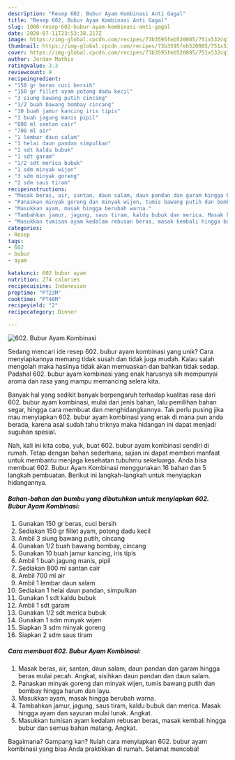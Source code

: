 ```yaml
---
description: "Resep 602. Bubur Ayam Kombinasi Anti Gagal"
title: "Resep 602. Bubur Ayam Kombinasi Anti Gagal"
slug: 1080-resep-602-bubur-ayam-kombinasi-anti-gagal
date: 2020-07-11T23:53:38.217Z
image: https://img-global.cpcdn.com/recipes/73b3595feb520085/751x532cq70/602-bubur-ayam-kombinasi-foto-resep-utama.jpg
thumbnail: https://img-global.cpcdn.com/recipes/73b3595feb520085/751x532cq70/602-bubur-ayam-kombinasi-foto-resep-utama.jpg
cover: https://img-global.cpcdn.com/recipes/73b3595feb520085/751x532cq70/602-bubur-ayam-kombinasi-foto-resep-utama.jpg
author: Jordan Mathis
ratingvalue: 3.3
reviewcount: 9
recipeingredient:
- "150 gr beras cuci bersih"
- "150 gr fillet ayam potong dadu kecil"
- "3 siung bawang putih cincang"
- "1/2 buah bawang bombay cincang"
- "10 buah jamur kancing iris tipis"
- "1 buah jagung manis pipil"
- "800 ml santan cair"
- "700 ml air"
- "1 lembar daun salam"
- "1 helai daun pandan simpulkan"
- "1 sdt kaldu bubuk"
- "1 sdt garam"
- "1/2 sdt merica bubuk"
- "1 sdm minyak wijen"
- "3 sdm minyak goreng"
- "2 sdm saus tiram"
recipeinstructions:
- "Masak beras, air, santan, daun salam, daun pandan dan garam hingga beras mulai pecah. Angkat, sisihkan daun pandan dan daun salam."
- "Panaskan minyak goreng dan minyak wijen, tumis bawang putih dan bombay hingga harum dan layu."
- "Masukkan ayam, masak hingga berubah warna."
- "Tambahkan jamur, jagung, saus tiram, kaldu bubuk dan merica. Masak hingga ayam dan sayuran mulai lunak. Angkat."
- "Masukkan tumisan ayam kedalam rebusan beras, masak kembali hingga bubur dan semua bahan matang. Angkat."
categories:
- Resep
tags:
- 602
- bubur
- ayam

katakunci: 602 bubur ayam 
nutrition: 274 calories
recipecuisine: Indonesian
preptime: "PT23M"
cooktime: "PT48M"
recipeyield: "2"
recipecategory: Dinner

---
```



![602. Bubur Ayam Kombinasi](https://img-global.cpcdn.com/recipes/73b3595feb520085/751x532cq70/602-bubur-ayam-kombinasi-foto-resep-utama.jpg)

Sedang mencari ide resep 602. bubur ayam kombinasi yang unik? Cara menyiapkannya memang tidak susah dan tidak juga mudah. Kalau salah mengolah maka hasilnya tidak akan memuaskan dan bahkan tidak sedap. Padahal 602. bubur ayam kombinasi yang enak harusnya sih mempunyai aroma dan rasa yang mampu memancing selera kita.

Banyak hal yang sedikit banyak berpengaruh terhadap kualitas rasa dari 602. bubur ayam kombinasi, mulai dari jenis bahan, lalu pemilihan bahan segar, hingga cara membuat dan menghidangkannya. Tak perlu pusing jika mau menyiapkan 602. bubur ayam kombinasi yang enak di mana pun anda berada, karena asal sudah tahu triknya maka hidangan ini dapat menjadi suguhan spesial.




Nah, kali ini kita coba, yuk, buat 602. bubur ayam kombinasi sendiri di rumah. Tetap dengan bahan sederhana, sajian ini dapat memberi manfaat untuk membantu menjaga kesehatan tubuhmu sekeluarga. Anda bisa membuat 602. Bubur Ayam Kombinasi menggunakan 16 bahan dan 5 langkah pembuatan. Berikut ini langkah-langkah untuk menyiapkan hidangannya.

<!--inarticleads1-->

##### Bahan-bahan dan bumbu yang dibutuhkan untuk menyiapkan 602. Bubur Ayam Kombinasi:

1. Gunakan 150 gr beras, cuci bersih
1. Sediakan 150 gr fillet ayam, potong dadu kecil
1. Ambil 3 siung bawang putih, cincang
1. Gunakan 1/2 buah bawang bombay, cincang
1. Gunakan 10 buah jamur kancing, iris tipis
1. Ambil 1 buah jagung manis, pipil
1. Sediakan 800 ml santan cair
1. Ambil 700 ml air
1. Ambil 1 lembar daun salam
1. Sediakan 1 helai daun pandan, simpulkan
1. Gunakan 1 sdt kaldu bubuk
1. Ambil 1 sdt garam
1. Gunakan 1/2 sdt merica bubuk
1. Gunakan 1 sdm minyak wijen
1. Siapkan 3 sdm minyak goreng
1. Siapkan 2 sdm saus tiram




<!--inarticleads2-->

##### Cara membuat 602. Bubur Ayam Kombinasi:

1. Masak beras, air, santan, daun salam, daun pandan dan garam hingga beras mulai pecah. Angkat, sisihkan daun pandan dan daun salam.
1. Panaskan minyak goreng dan minyak wijen, tumis bawang putih dan bombay hingga harum dan layu.
1. Masukkan ayam, masak hingga berubah warna.
1. Tambahkan jamur, jagung, saus tiram, kaldu bubuk dan merica. Masak hingga ayam dan sayuran mulai lunak. Angkat.
1. Masukkan tumisan ayam kedalam rebusan beras, masak kembali hingga bubur dan semua bahan matang. Angkat.




Bagaimana? Gampang kan? Itulah cara menyiapkan 602. bubur ayam kombinasi yang bisa Anda praktikkan di rumah. Selamat mencoba!
